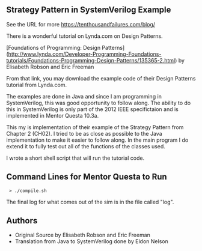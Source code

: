 ## Strategy Pattern in SystemVerilog Example

See the URL for more
<https://tenthousandfailures.com/blog/>

There is a wonderful tutorial on Lynda.com on Design Patterns.

[Foundations of Programming: Design Patterns]
(http://www.lynda.com/Developer-Programming-Foundations-tutorials/Foundations-Programming-Design-Patterns/135365-2.html)
by Elisabeth Robson and Eric Freeman

From that link, you may download the example code of their Design Patterns tutorial from Lynda.com.

The examples are done in Java and since I am programming in SystemVerilog, this was good opportunity to follow along.  The ability to do this in SystemVerilog is only part of the 2012 IEEE specifictaion and is implemented in Mentor Questa 10.3a.

This my is implementation of their example of the Strategy Pattern from Chapter 2 (CH02).  I tried to be as close as possible to the Java implementation to make it easier to follow along.  In the main program I do extend it to fully test out all of the functions of the classes used.

I wrote a short shell script that will run the tutorial code.

## Command Lines for Mentor Questa to Run
```shell
 > ./compile.sh
```

The final log for what comes out of the sim is in the file called "log".

## Authors
* Original Source by Elisabeth Robson and Eric Freeman
* Translation from Java to SystemVerilog done by Eldon Nelson
